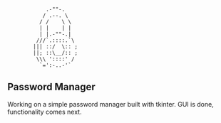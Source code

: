 ```commandline

            .-""-.
           / .--. \
          / /    \ \
          | |    | |
          | |.-""-.|
         ///`.::::.`\
        ||| ::/  \:: ;
        ||; ::\__/:: ;
         \\\ '::::' /
          `=':-..-'`
```

## Password Manager

Working on a simple password manager built with tkinter. 
GUI is done, functionality comes next.





